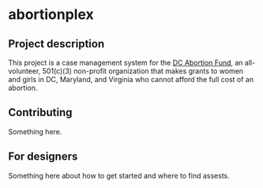 # abortionplex

## Project description
This project is a case management system for the [DC Abortion Fund](http://dcabortionfund.org/), an all-volunteer, 501(c)(3) non-profit organization that makes grants to women and girls in DC, Maryland, and Virginia who cannot afford the full cost of an abortion.

## Contributing
Something here.

## For designers
Something here about how to get started and where to find assests. 

